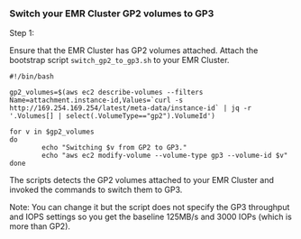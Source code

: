 
### Switch your EMR Cluster GP2 volumes to GP3

Step 1:

Ensure that the EMR Cluster has GP2 volumes attached. Attach the bootstrap script `switch_gp2_to_gp3.sh` to your EMR Cluster. 

```
#!/bin/bash

gp2_volumes=$(aws ec2 describe-volumes --filters Name=attachment.instance-id,Values=`curl -s http://169.254.169.254/latest/meta-data/instance-id` | jq -r '.Volumes[] | select(.VolumeType=="gp2").VolumeId')

for v in $gp2_volumes
do
        echo "Switching $v from GP2 to GP3."
        echo "aws ec2 modify-volume --volume-type gp3 --volume-id $v"
done

``` 

The scripts detects the GP2 volumes attached to your EMR Cluster and invoked the commands to switch them to GP3.

Note: You can change it but the script does not specify the GP3 throughput and IOPS settings so you get the baseline 125MB/s and 3000 IOPs (which is more than GP2).
